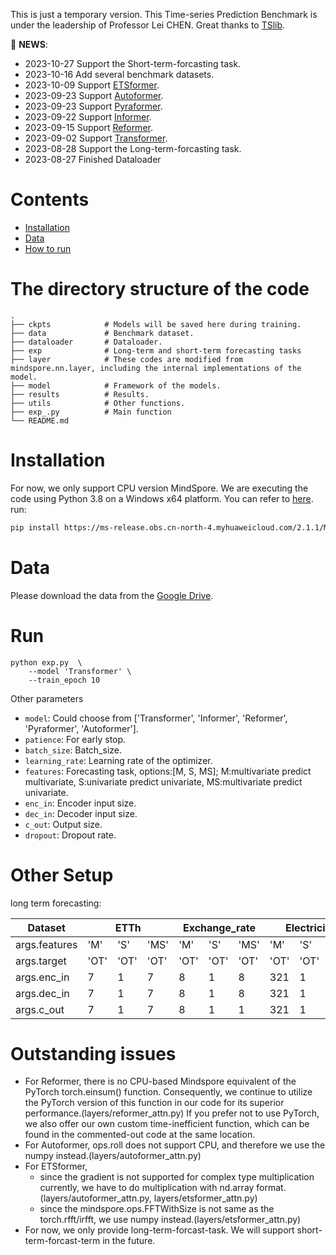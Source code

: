This is just a temporary version. This Time-series Prediction Benchmark is under the leadership of Professor Lei CHEN.
Great thanks to [TSlib](https://github.com/thuml/Time-Series-Library/tree/main).

🎉 **NEWS**: 
- 2023-10-27 Support the Short-term-forcasting task.
- 2023-10-16 Add several benchmark datasets.
- 2023-10-09 Support [ETSformer](https://github.com/thuml/Time-Series-Library/blob/main/models/ETSformer.py).
- 2023-09-23 Support [Autoformer](https://github.com/thuml/Time-Series-Library/blob/main/models/Autoformer.py).
- 2023-09-23 Support [Pyraformer](https://github.com/thuml/Time-Series-Library/blob/main/models/Pyraformer.py).
- 2023-09-22 Support [Informer](https://github.com/thuml/Time-Series-Library/blob/main/models/Informer.py).
- 2023-09-15 Support [Reformer](https://github.com/thuml/Time-Series-Library/blob/main/models/Transformer.py).
- 2023-09-02 Support [Transformer](https://github.com/thuml/Time-Series-Library/blob/main/models/Reformer.py).
- 2023-08-28 Support the Long-term-forcasting task.
- 2023-08-27 Finished Dataloader




# Contents
- [Installation](#Installation)
- [Data](#Data)
- [How to run](#Run)

# The directory structure of the code
```shell
.
├── ckpts            # Models will be saved here during training.
├── data             # Benchmark dataset.
├── dataloader       # Dataloader.
├── exp              # Long-term and short-term forecasting tasks
├── layer            # These codes are modified from mindspore.nn.layer, including the internal implementations of the model.
├── model     		 # Framework of the models.
├── results          # Results.
├── utils            # Other functions.
├── exp_.py          # Main function 
└── README.md
```

# Installation
For now, we only support CPU version MindSpore. We are executing the code using Python 3.8 on a Windows x64 platform. You can refer to [here](https://www.mindspore.cn/install). run:
```bash
pip install https://ms-release.obs.cn-north-4.myhuaweicloud.com/2.1.1/MindSpore/cpu/x86_64/mindspore-2.1.1-cp38-cp38-win_amd64.whl --trusted-host ms-release.obs.cn-north-4.myhuaweicloud.com -i https://pypi.tuna.tsinghua.edu.cn/simple
```

# Data
Please download the data from the [Google Drive](https://drive.google.com/file/d/1-nC6xR3L4G7JgARqJjlcNjE82in5jAjB/view?usp=sharing).

# Run
```shell
python exp.py  \
    --model 'Transformer' \
    --train_epoch 10
```



Other parameters
- ``model``: Could choose from ['Transformer', 'Informer', 'Reformer', 'Pyraformer', 'Autoformer'].
- ``patience``: For early stop.
- ``batch_size``: Batch_size.
- ``learning_rate``: Learning rate of the optimizer.
- ``features``: Forecasting task, options:[M, S, MS]; M:multivariate predict multivariate, S:univariate predict univariate, MS:multivariate predict univariate.
- ``enc_in``: Encoder input size.
- ``dec_in``: Decoder input size.
- ``c_out``: Output size.
- ``dropout``: Dropout rate.

# Other Setup
long term forecasting:


<table>
  <thead>
    <tr>
      <th rowspan="2">Dataset</th>
      <th colspan="3">ETTh</th>
      <th colspan="3">Exchange_rate</th>
      <th colspan="3">Electricity</th>
      <th colspan="3">National_illness</th>
      <th colspan="3">Traffic</th>
      <th colspan="3">Weather</th>
    </tr>
  </thead>
  <tbody>
    <tr>
      <td>args.features</td>
      <td>'M'</td>
      <td>'S'</td>
      <td>'MS'</td>
      <td>'M'</td>
      <td>'S'</td>
      <td>'MS'</td>
      <td>'M'</td>
      <td>'S'</td>
      <td>'MS'</td>
      <td>'M'</td>
      <td>'S'</td>
      <td>'MS'</td>
      <td>'M'</td>
      <td>'S'</td>
      <td>'MS'</td>
      <td>'M'</td>
      <td>'S'</td>
      <td>'MS'</td>
    </tr>
    <tr>
      <td>args.target</td>
      <td>'OT'</td>
      <td>'OT'</td>
      <td>'OT'</td>
      <td>'OT'</td>
      <td>'OT'</td>
      <td>'OT'</td>
      <td>'OT'</td>
      <td>'OT'</td>
      <td>'OT'</td>
      <td>'OT'</td>
      <td>'OT'</td>
      <td>'OT'</td>
      <td>'OT'</td>
      <td>'OT'</td>
      <td>'OT'</td>
      <td>'OT'</td>
      <td>'OT'</td>
      <td>'OT'</td>
    </tr>
    <tr>
      <td>args.enc_in</td>
      <td>7</td>
      <td>1</td>
      <td>7</td>
      <td>8</td>
      <td>1</td>
      <td>8</td>
      <td>321</td>
      <td>1</td>
      <td>321</td>
      <td>7</td>
      <td>1</td>
      <td>7</td>
      <td>862</td>
      <td>1</td>
      <td>862</td>
      <td>21</td>
      <td>1</td>
      <td>21</td>
    </tr>
    <tr>
      <td>args.dec_in</td>
      <td>7</td>
      <td>1</td>
      <td>7</td>
      <td>8</td>
      <td>1</td>
      <td>8</td>
      <td>321</td>
      <td>1</td>
      <td>321</td>
      <td>7</td>
      <td>1</td>
      <td>7</td>
      <td>862</td>
      <td>1</td>
      <td>862</td>
      <td>21</td>
      <td>1</td>
      <td>21</td>
    </tr>
    <tr>
      <td>args.c_out</td>
      <td>7</td>
      <td>1</td>
      <td>7</td>
      <td>8</td>
      <td>1</td>
      <td>1</td>
      <td>321</td>
      <td>1</td>
      <td>1</td>
      <td>7</td>
      <td>1</td>
      <td>1</td>
      <td>862</td>
      <td>1</td>
      <td>1</td>
      <td>21</td>
      <td>1</td>
      <td>1</td>
    </tr>
  </tbody>
</table>


# Outstanding issues
- For Reformer, there is no CPU-based Mindspore equivalent of the PyTorch torch.einsum() function. Consequently, we continue to utilize the PyTorch version of this function in our code for its superior performance.(layers/reformer_attn.py) If you prefer not to use PyTorch, we also offer our own custom time-inefficient function, which can be found in the commented-out code at the same location.
- For Autoformer, ops.roll does not support CPU, and therefore we use the numpy instead.(layers/autoformer_attn.py)
- For ETSformer,
    - since the gradient is not supported for complex type multiplication currently, we have to do multiplication with nd.array format.(layers/autoformer_attn.py, layers/etsformer_attn.py)
    - since the mindspore.ops.FFTWithSize is not same as the torch.rfft/irfft, we use numpy instead.(layers/etsformer_attn.py)
- For now, we only provide long-term-forcast-task. We will support short-term-forcast-term in the future.

